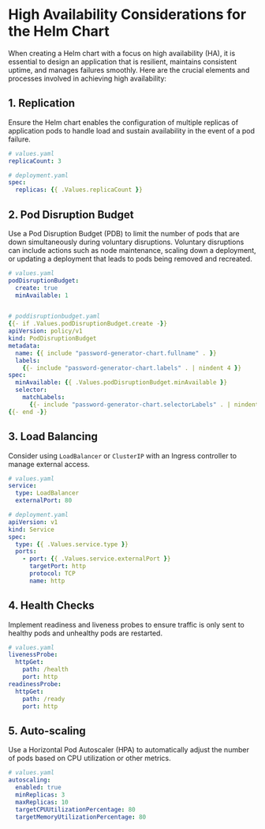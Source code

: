 
# High Availability Considerations for the Helm Chart

When creating a Helm chart with a focus on high availability (HA), it is essential to design an application that is resilient, maintains consistent uptime, and manages failures smoothly. Here are the crucial elements and processes involved in achieving high availability:

## 1. Replication
Ensure the Helm chart enables the configuration of multiple replicas of application pods to handle load and sustain availability in the event of a pod failure.
```yaml
# values.yaml
replicaCount: 3

# deployment.yaml
spec:
  replicas: {{ .Values.replicaCount }}
```

## 2. Pod Disruption Budget
Use a Pod Disruption Budget (PDB) to limit the number of pods that are down simultaneously during voluntary disruptions. Voluntary disruptions can include actions such as node maintenance, scaling down a deployment, or updating a deployment that leads to pods being removed and recreated. 
```yaml
# values.yaml
podDisruptionBudget:
  create: true
  minAvailable: 1


# poddisruptionbudget.yaml
{{- if .Values.podDisruptionBudget.create -}}
apiVersion: policy/v1
kind: PodDisruptionBudget
metadata:
  name: {{ include "password-generator-chart.fullname" . }}
  labels:
    {{- include "password-generator-chart.labels" . | nindent 4 }}
spec:
  minAvailable: {{ .Values.podDisruptionBudget.minAvailable }}
  selector:
    matchLabels:
      {{- include "password-generator-chart.selectorLabels" . | nindent 6 }}
{{- end -}}
```

## 3. Load Balancing
Consider using `LoadBalancer` or `ClusterIP` with an Ingress controller to manage external access.
```yaml
# values.yaml
service:
  type: LoadBalancer
  externalPort: 80

# deployment.yaml
apiVersion: v1
kind: Service
spec:
  type: {{ .Values.service.type }}
  ports:
    - port: {{ .Values.service.externalPort }}
      targetPort: http
      protocol: TCP
      name: http
```

## 4. Health Checks
Implement readiness and liveness probes to ensure traffic is only sent to healthy pods and unhealthy pods are restarted.
```yaml
# values.yaml
livenessProbe:
  httpGet:
    path: /health
    port: http
readinessProbe:
  httpGet:
    path: /ready
    port: http
```

## 5. Auto-scaling
Use a Horizontal Pod Autoscaler (HPA) to automatically adjust the number of pods based on CPU utilization or other metrics.
```yaml
# values.yaml
autoscaling:
  enabled: true
  minReplicas: 3
  maxReplicas: 10
  targetCPUUtilizationPercentage: 80
  targetMemoryUtilizationPercentage: 80
```

